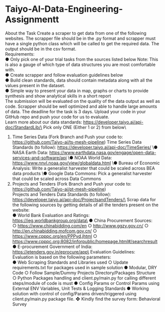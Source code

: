 # Taiyo-AI-Data-Engineering-Assignmentt

About the Task
Create a scraper to get data from one of the following websites. The scrapper file should be in
the .py format and scrapper must have a single python class which will be called to get the required data.
The output should be in the csv format.\
Requirements:\
● Only pick one of your trial tasks from the sources listed below
Note: This is also a gauge of which type of data structures you are most comfortable with.\
● Create scrapper and follow evaluation guidelines below\
● Build clean standards, data should contain metadata along with all the values present in the
dataset.\
● Simple way to present your data in map, graphs or charts to provide synthesis and show
analytical skills in a short report\
The submission will be evaluated on the quality of the data output as well as code. Scrapper should be
well optimized and able to handle large amounts of data. The deadline for the task is 3 days. Upload
your code in your GitHub repo and push your code for us to evaluate.\
Learn more about our data standards: https://developer.taiyo.ai/api-doc/StandardLib/\
Pick only ONE (Either 1 or 2) from below\
1. Time Series Data (Fork Branch and Push your code to: https://github.com/Taiyo-ai/ts-mesh-pipeline)
Time Series Data Standards (to follow): https://developer.taiyo.ai/api-doc/TimeSeries/
\● NASA Earth Data: https://www.earthdata.nasa.gov/engage/open-data-services-and-software/api
\● NOAA World Data: https://www.nnvl.noaa.gov/view/globaldata.html
\● Bureau of Economic Analysis: Write a generalist harvester that could be scaled across BEA data products
\● Google Data Commons: Pick a generalist harvester that could be scaled across Data Commons
2. Projects and Tenders (Fork Branch and Push your code to:
https://github.com/Taiyo-ai/pt-mesh-pipeline)\
Projects and Tenders Data Standards (to follow): https://developer.taiyo.ai/api-doc/ProjectsandTenders/\
Scrap data for the following sources by getting details of all the tenders present on the website:\
● World Bank Evaluation and Ratings: https://ieg.worldbankgroup.org/data\
● China Procurement Sources:\
○ https://www.chinabidding.com/en
○ http://www.ggzy.gov.cn/
○ http://en.chinabidding.mofcom.gov.cn/
○ https://www.cpppc.org/en/PPPyd.jhtml
○ https://www.cpppc.org:8082/inforpublic/homepage.html#/searchresult
● E-procurement Government of India: https://etenders.gov.in/eprocure/app\
Evaluation Guidelines:\
Evaluation is based on the following parameters:\
● Web Scraping Standards and Libraries used
○ Update requirements.txt for packages used in sample solution
● Modular, DRY Code
○ Follow Sample/Dummy Projects Directory/Packages Structure
○ Python Packages handling and client.py/main.py for calling different steps/module of
code is must
● Config Params or Control Params using External ENV Variables, Unit Tests & Logging Standards
● Working solution with control of config/Params driven/triggered using client.py/main.py package
file.
❖ Kindly find the survey form: Behavioral Survey
